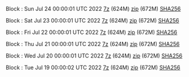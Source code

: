 Block : Sun Jul 24 00:00:01 UTC 2022 [7z](https://transfer.sh/Xr1S4v/bootstrap.dat.20220724.7z) (624M) [zip](https://transfer.sh/b4fohy/bootstrap.dat.20220724.zip) (672M) [SHA256](https://transfer.sh/RQlotE/sha256.txt)

Block : Sat Jul 23 00:00:01 UTC 2022 [7z](https://transfer.sh/PU5apC/bootstrap.dat.20220723.7z) (624M) [zip](https://transfer.sh/VOJwJ4/bootstrap.dat.20220723.zip) (672M) [SHA256](https://transfer.sh/J2SThy/sha256.txt)

Block : Fri Jul 22 00:00:01 UTC 2022 [7z](https://transfer.sh/9icL5M/bootstrap.dat.20220722.7z) (624M) [zip](https://transfer.sh/HfqNVl/bootstrap.dat.20220722.zip) (672M) [SHA256](https://transfer.sh/muFn02/sha256.txt)

Block : Thu Jul 21 00:00:01 UTC 2022 [7z](https://transfer.sh/2fmTU6/bootstrap.dat.20220721.7z) (624M) [zip](https://transfer.sh/CbW74n/bootstrap.dat.20220721.zip) (672M) [SHA256](https://transfer.sh/TOLh0m/sha256.txt)

Block : Wed Jul 20 00:00:01 UTC 2022 [7z](https://transfer.sh/cdmupp/bootstrap.dat.20220720.7z) (624M) [zip](https://transfer.sh/qGieAD/bootstrap.dat.20220720.zip) (672M) [SHA256](https://transfer.sh/LJYQNE/sha256.txt)

Block : Tue Jul 19 00:00:02 UTC 2022 [7z](https://transfer.sh/9VStm5/bootstrap.dat.20220719.7z) (624M) [zip](https://transfer.sh/OVvzwf/bootstrap.dat.20220719.zip) (672M) [SHA256](https://transfer.sh/xuqMeS/sha256.txt)
